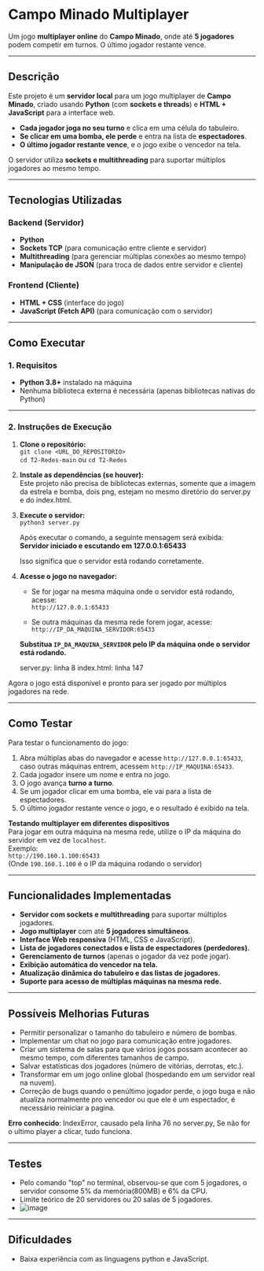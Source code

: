 # Campo Minado Multiplayer  

Um jogo **multiplayer online** do **Campo Minado**, onde até **5 jogadores** podem competir em turnos. O último jogador restante vence.  

---

## Descrição  
Este projeto é um **servidor local** para um jogo multiplayer de **Campo Minado**, criado usando **Python** (com **sockets e threads**) e **HTML + JavaScript** para a interface web.  

- **Cada jogador joga no seu turno** e clica em uma célula do tabuleiro.  
- **Se clicar em uma bomba, ele perde** e entra na lista de **espectadores**.  
- **O último jogador restante vence**, e o jogo exibe o vencedor na tela.  

O servidor utiliza **sockets e multithreading** para suportar múltiplos jogadores ao mesmo tempo.

---

## Tecnologias Utilizadas  

### Backend (Servidor)
- **Python**  
- **Sockets TCP** (para comunicação entre cliente e servidor)  
- **Multithreading** (para gerenciar múltiplas conexões ao mesmo tempo)  
- **Manipulação de JSON** (para troca de dados entre servidor e cliente)  

### Frontend (Cliente)
- **HTML + CSS** (interface do jogo)  
- **JavaScript (Fetch API)** (para comunicação com o servidor)  

---

## Como Executar  

### 1. Requisitos
- **Python 3.8+** instalado na máquina  
- Nenhuma biblioteca externa é necessária (apenas bibliotecas nativas do Python)  

---

### 2. Instruções de Execução  

1. **Clone o repositório:**  
   `git clone <URL_DO_REPOSITORIO>`  
   `cd T2-Redes-main` ou `cd T2-Redes`  

3. **Instale as dependências (se houver):**  
   Este projeto não precisa de bibliotecas externas, somente que a imagem da estrela e bomba, dois png, estejam no mesmo diretório do server.py e do index.html.  

4. **Execute o servidor:**  
   `python3 server.py`  

   Após executar o comando, a seguinte mensagem será exibida:  
   **Servidor iniciado e escutando em 127.0.0.1:65433**  

   Isso significa que o servidor está rodando corretamente.  

5. **Acesse o jogo no navegador:**  
   - Se for jogar na mesma máquina onde o servidor está rodando, acesse:  
     `http://127.0.0.1:65433`  

   - Se outra máquinas da mesma rede forem jogar, acesse:  
     `http://IP_DA_MAQUINA_SERVIDOR:65433`  

   **Substitua `IP_DA_MAQUINA_SERVIDOR` pelo IP da máquina onde o servidor está rodando.**
   
   server.py: linha 8
   index.html: linha 147  

Agora o jogo está disponível e pronto para ser jogado por múltiplos jogadores na rede.

---

## Como Testar  
Para testar o funcionamento do jogo:  
1. Abra múltiplas abas do navegador e acesse `http://127.0.0.1:65433`, caso outras máquinas entrem, acessem `http://IP_MAQUINA:65433`.  
2. Cada jogador insere um nome e entra no jogo.  
3. O jogo avança **turno a turno**.  
4. Se um jogador clicar em uma bomba, ele vai para a lista de espectadores.  
5. O último jogador restante vence o jogo, e o resultado é exibido na tela.  

**Testando multiplayer em diferentes dispositivos**  
Para jogar em outra máquina na mesma rede, utilize o IP da máquina do servidor em vez de `localhost`.  
Exemplo:  
`http://190.160.1.100:65433`  
(Onde `190.160.1.100` é o IP da máquina rodando o servidor)  

---

## Funcionalidades Implementadas  
- **Servidor com sockets e multithreading** para suportar múltiplos jogadores.  
- **Jogo multiplayer** com até **5 jogadores simultâneos**.  
- **Interface Web responsiva** (HTML, CSS e JavaScript).  
- **Lista de jogadores conectados e lista de espectadores (perdedores).**  
- **Gerenciamento de turnos** (apenas o jogador da vez pode jogar).  
- **Exibição automática do vencedor na tela.**  
- **Atualização dinâmica do tabuleiro e das listas de jogadores.**  
- **Suporte para acesso de múltiplas máquinas na mesma rede.**  

---

## Possíveis Melhorias Futuras  
- Permitir personalizar o tamanho do tabuleiro e número de bombas.  
- Implementar um chat no jogo para comunicação entre jogadores.  
- Criar um sistema de salas para que vários jogos possam acontecer ao mesmo tempo, com diferentes tamanhos de campo.  
- Salvar estatísticas dos jogadores (número de vitórias, derrotas, etc.).  
- Transformar em um jogo online global (hospedando em um servidor real na nuvem).  
- Correção de bugs quando o penúltimo jogador perde, o jogo buga e não atualiza normalmente pro vencedor ou que ele é um espectador, é necessário reiniciar a pagina.
  
**Erro conhecido**: IndexError, causado pela linha 76 no server.py, Se não for o ultimo player a clicar, tudo funciona.

---
## Testes
 - Pelo comando "top" no terminal, observou-se que com 5 jogadores, o servidor consome 5% da memória(800MB) e 6% da CPU.
 - Limite teórico de 20 servidores ou 20 salas de 5 jogadores.
 - ![image](https://github.com/user-attachments/assets/8d4cf2ec-86d9-49d6-bff6-3d1524ede369)

---

## Dificuldades
 - Baixa experiência com as linguagens python e JavaScript.
